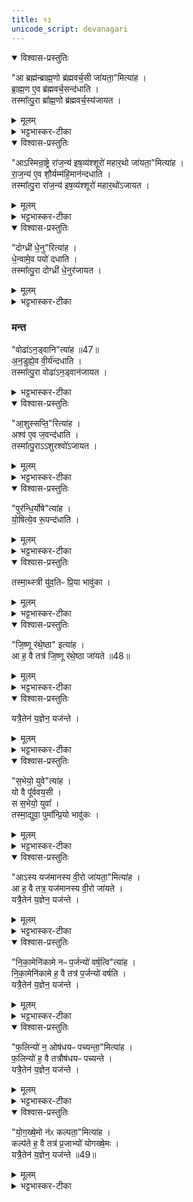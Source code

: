 ```yaml
---
title: १३
unicode_script: devanagari
---
```


<details open><summary>विश्वास-प्रस्तुतिः</summary>

"आ ब्रह्म॑न्ब्राह्म॒णो ब्र॑ह्मवर्च॒सी जा॑यता॒"मित्या॑ह ।  
ब्रा॒ह्म॒ण ए॒व ब्र॑ह्मवर्च॒सन्द॑धाति ।  
तस्मा᳚त्पु॒रा ब्रा᳚ह्म॒णो ब्र॑ह्मवर्च॒स्य॑जायत ।  
</details>

<details><summary>मूलम्</summary>

"आ ब्रह्म॑न्ब्राह्म॒णो ब्र॑ह्मवर्च॒सी जा॑यता॒"मित्या॑ह ।  
ब्रा॒ह्म॒ण ए॒व ब्र॑ह्मवर्च॒सन्द॑धाति ।  
तस्मा᳚त्पु॒रा ब्रा᳚ह्म॒णो ब्र॑ह्मवर्च॒स्य॑जायत ।  
</details>

<details><summary>भट्टभास्कर-टीका</summary>

1आब्रह्मन्निति जातमुख्यमुपतिष्ठते, तस्येदं ब्राह्मणम् । नाद्यैव ब्राह्मणो ब्रह्मवर्चसी, अपि तु पुराऽपीत्यर्थः । ब्राह्मणस्य ब्रह्मवर्चसित्वं अनादीति यावत् ॥
</details>

<details open><summary>विश्वास-प्रस्तुतिः</summary>

"आऽस्मिन्रा॒ष्ट्रे रा॑ज॒न्य॑ इष॒व्य॑श्शूरो॑ महार॒थो जा॑यता॒"मित्या॑ह ।  
रा॒ज॒न्य॑ ए॒व शौ॒र्यम्म॑हि॒मान॑न्दधाति ।  
तस्मा᳚त्पु॒रा रा॑ज॒न्य॑ इष॒व्य॑श्शूरो॑ महार॒थो॑ऽजायत ।  
</details>

<details><summary>मूलम्</summary>

"आऽस्मिन्रा॒ष्ट्रे रा॑ज॒न्य॑ इष॒व्य॑श्शूरो॑ महार॒थो जा॑यता॒"मित्या॑ह ।  
रा॒ज॒न्य॑ ए॒व शौ॒र्यम्म॑हि॒मान॑न्दधाति ।  
तस्मा᳚त्पु॒रा रा॑ज॒न्य॑ इष॒व्य॑श्शूरो॑ महार॒थो॑ऽजायत ।  
</details>

<details><summary>भट्टभास्कर-टीका</summary>

2इषव्यः इषुषु साधुः । शूरः विक्रान्तः । महारथः रथचर्याकुशलः ॥
</details>

<details open><summary>विश्वास-प्रस्तुतिः</summary>

"दोग्ध्री॑ धे॒नु"रित्या॑ह ।  
धे॒न्वामे॒व पयो॑ दधाति ।  
तस्मा᳚त्पु॒रा दोग्ध्री॑ धे॒नुर॑जायत ।  
</details>

<details><summary>मूलम्</summary>

"दोग्ध्री॑ धे॒नु"रित्या॑ह ।  
धे॒न्वामे॒व पयो॑ दधाति ।  
तस्मा᳚त्पु॒रा दोग्ध्री॑ धे॒नुर॑जायत ।  
</details>

<details><summary>भट्टभास्कर-टीका</summary>

3दोग्ध्री बहुक्षीरा । साधुकारिणि तृन् ।  
</details>

### मन्त
"वोढा॑ऽन॒ड्वानि"त्या॑ह ॥47॥  
अ॒न॒डुह्ये॒व वी॒र्य॑न्दधाति ।  
तस्मा᳚त्पु॒रा वोढा॑ऽन॒ड्वान॑जायत ।  
<details><summary>भट्टभास्कर-टीका</summary>

वोढा साधुवाही ।  
</details>

<details open><summary>विश्वास-प्रस्तुतिः</summary>

"आ॒शुस्सप्ति॒"रित्या॑ह ।  
अश्व॑ ए॒व ज॒वन्द॑धाति ।  
तस्मा᳚त्पु॒राऽऽशुरश्वो॑ऽजायत ।  
</details>

<details><summary>मूलम्</summary>

"आ॒शुस्सप्ति॒"रित्या॑ह ।  
अश्व॑ ए॒व ज॒वन्द॑धाति ।  
तस्मा᳚त्पु॒राऽऽशुरश्वो॑ऽजायत ।  
</details>

<details><summary>भट्टभास्कर-टीका</summary>

आशुः वेगवान् ।  
</details>

<details open><summary>विश्वास-प्रस्तुतिः</summary>

"पुर॑न्धि॒र्योषे"त्या॑ह ।  
यो॒षित्ये॒व रू॒पन्द॑धाति ।  
</details>

<details><summary>मूलम्</summary>

"पुर॑न्धि॒र्योषे"त्या॑ह ।  
यो॒षित्ये॒व रू॒पन्द॑धाति ।  
</details>

<details><summary>भट्टभास्कर-टीका</summary>

रूपमिति । पुरं रमणीयं शरीरं धीयतेऽस्यामिति पुरंधिः । 'कर्मण्यधिकरणे च' इति क्तिन् ।  
</details>

<details open><summary>विश्वास-प्रस्तुतिः</summary>

तस्मा॒थ्स्त्री यु॑व॒तिᳶ प्रि॒या भावु॑का ।  
</details>

<details><summary>मूलम्</summary>

तस्मा॒थ्स्त्री यु॑व॒तिᳶ प्रि॒या भावु॑का ।  
</details>

<details><summary>भट्टभास्कर-टीका</summary>

तस्मात् युवतिः स्त्री रूपवत्त्वात् सर्वस्य प्रिया प्रीणयित्री भावुका भवनशीला ।  
</details>

<details open><summary>विश्वास-प्रस्तुतिः</summary>

"जि॒ष्णू र॑थे॒ष्ठा" इत्या॑ह ।  
आ ह॒ वै तत्र॑ जि॒ष्णू र॑थे॒ष्ठा जा॑यते ॥48॥  
</details>

<details><summary>मूलम्</summary>

"जि॒ष्णू र॑थे॒ष्ठा" इत्या॑ह ।  
आ ह॒ वै तत्र॑ जि॒ष्णू र॑थे॒ष्ठा जा॑यते ॥48॥  
</details>

<details><summary>भट्टभास्कर-टीका</summary>

जिष्णुः जयशीलः ।  
रथेष्ठाः रथस्थाता । आजायते सर्वत्र जायते ।  
</details>

<details open><summary>विश्वास-प्रस्तुतिः</summary>

यत्रै॒तेन॑ य॒ज्ञेन॒ यज॑न्ते ।  
</details>

<details><summary>मूलम्</summary>

यत्रै॒तेन॑ य॒ज्ञेन॒ यज॑न्ते ।  
</details>

<details><summary>भट्टभास्कर-टीका</summary>

यत्र एतेन अश्वमेधेन यजन्ते । 'सुपि स्थः' इति कः, 'तत्पुरुषे कृति बहुलम्' इत्यलुक् ॥
</details>

<details open><summary>विश्वास-प्रस्तुतिः</summary>

"स॒भेयो॒ युवे"त्या॑ह ।  
यो वै पू᳚र्ववय॒सी ।  
स स॒भेयो॒ युवा᳚ ।  
तस्मा॒द्युवा॒ पुमा᳚न्प्रि॒यो भावु॑कः ।  
</details>

<details><summary>मूलम्</summary>

"स॒भेयो॒ युवे"त्या॑ह ।  
यो वै पू᳚र्ववय॒सी ।  
स स॒भेयो॒ युवा᳚ ।  
तस्मा॒द्युवा॒ पुमा᳚न्प्रि॒यो भावु॑कः ।  
</details>

<details><summary>भट्टभास्कर-टीका</summary>

4पूर्ववयसीति ॥ मिश्रयितृवाचित्वमप्यस्यास्तीति तं निराकरोति - पूर्वं प्रथमं वयः यस्यास्ति स पूर्ववयसी । स खलु सभेयः सभायां साधुः युवा, स्थविरं हि सभासु नाद्रियन्ते ।  

पूर्वं वयः पूर्ववयसम् । 'अनसन्तान्नपुंसकात्' इत्यच् समासान्तः । 'अत इनिठनौ', 'ढश्छन्दसि' इति सभाशब्दात् ढः । तस्मात् युवा पुमान् सभेयत्वात् प्रियः भावुकः ।  
</details>

<details open><summary>विश्वास-प्रस्तुतिः</summary>

"आऽस्य यज॑मानस्य वी॒रो जा॑यता॒"मित्या॑ह ।  
आ ह॒ वै तत्र॒ यज॑मानस्य वी॒रो जा॑यते ।  
यत्रै॒तेन॑ य॒ज्ञेन॒ यज॑न्ते ।  
</details>

<details><summary>मूलम्</summary>

"आऽस्य यज॑मानस्य वी॒रो जा॑यता॒"मित्या॑ह ।  
आ ह॒ वै तत्र॒ यज॑मानस्य वी॒रो जा॑यते ।  
यत्रै॒तेन॑ य॒ज्ञेन॒ यज॑न्ते ।  
</details>

<details><summary>भट्टभास्कर-टीका</summary>

गतमन्यत् ॥
</details>

<details open><summary>विश्वास-प्रस्तुतिः</summary>

"नि॒का॒मेनि॑कामे नᳶ प॒र्जन्यो॑ वर्ष॒त्वि"त्या॑ह ।  
नि॒का॒मेनि॑कामे ह॒ वै तत्र॑ प॒र्जन्यो॑ वर्षति ।  
यत्रै॒तेन॑ य॒ज्ञेन॒ यज॑न्ते ।  
</details>

<details><summary>मूलम्</summary>

"नि॒का॒मेनि॑कामे नᳶ प॒र्जन्यो॑ वर्ष॒त्वि"त्या॑ह ।  
नि॒का॒मेनि॑कामे ह॒ वै तत्र॑ प॒र्जन्यो॑ वर्षति ।  
यत्रै॒तेन॑ य॒ज्ञेन॒ यज॑न्ते ।  
</details>

<details><summary>भट्टभास्कर-टीका</summary>

5निकामः प्रार्थना । 'अनुदात्तं च' इति द्वितीयस्यानुदात्तत्वम्, ताथादिना पूर्वस्यान्तोदात्तत्वम् ।  
</details>

<details open><summary>विश्वास-प्रस्तुतिः</summary>

"फ॒लिन्यो॑ न॒ ओष॑धयᳶ पच्यन्ता॒"मित्या॑ह ।  
फ॒लिन्यो॑ ह॒ वै तत्रौष॑धयᳶ पच्यन्ते ।  
यत्रै॒तेन॑ य॒ज्ञेन॒ यज॑न्ते ।  
</details>

<details><summary>मूलम्</summary>

"फ॒लिन्यो॑ न॒ ओष॑धयᳶ पच्यन्ता॒"मित्या॑ह ।  
फ॒लिन्यो॑ ह॒ वै तत्रौष॑धयᳶ पच्यन्ते ।  
यत्रै॒तेन॑ य॒ज्ञेन॒ यज॑न्ते ।  
</details>

<details><summary>भट्टभास्कर-टीका</summary>

फलिन्यः प्रभूतफलाः पच्यन्ते । कर्मकर्तरि यक् ।  
</details>

<details open><summary>विश्वास-प्रस्तुतिः</summary>

"यो॒ग॒ख्षे॒मो न॑ᳵ कल्पता॒"मित्या॑ह ।  
कल्प॑ते ह॒ वै तत्र॑ प्र॒जाभ्यो॑ योगख्षे॒मः ।  
यत्रै॒तेन॑ य॒ज्ञेन॒ यज॑न्ते ॥49॥  
</details>

<details><summary>मूलम्</summary>

"यो॒ग॒ख्षे॒मो न॑ᳵ कल्पता॒"मित्या॑ह ।  
कल्प॑ते ह॒ वै तत्र॑ प्र॒जाभ्यो॑ योगख्षे॒मः ।  
यत्रै॒तेन॑ य॒ज्ञेन॒ यज॑न्ते ॥49॥  
</details>

<details><summary>भट्टभास्कर-टीका</summary>

योगसहितः क्षेमः योगक्षेमः, शाकपार्थिवादित्वात् उत्तरपदलोपी समासः । अलब्धस्य लाभो योगः, लब्धस्य परिपालनं क्षेमः ॥



इति तृतीये अष्टमे त्रयोदशोऽनुवाकः ॥  

</details>

